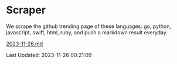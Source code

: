 # Scraper

We scrape the github trending page of these languages: go, python, javascript, swift, html, ruby, and push a markdown result everyday.

[2023-11-26.md](https://github.com/henson/Scraper/blob/master/2023-11-26.md)

Last Updated: 2023-11-26 00:21:09